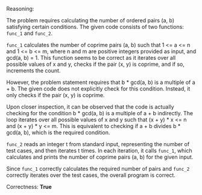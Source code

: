 Reasoning:

The problem requires calculating the number of ordered pairs (a, b) satisfying certain conditions. The given code consists of two functions: `func_1` and `func_2`. 

`func_1` calculates the number of coprime pairs (a, b) such that 1 <= a <= n and 1 <= b <= m, where n and m are positive integers provided as input, and gcd(a, b) = 1. This function seems to be correct as it iterates over all possible values of x and y, checks if the pair (x, y) is coprime, and if so, increments the count.

However, the problem statement requires that b * gcd(a, b) is a multiple of a + b. The given code does not explicitly check for this condition. Instead, it only checks if the pair (x, y) is coprime. 

Upon closer inspection, it can be observed that the code is actually checking for the condition b * gcd(a, b) is a multiple of a + b indirectly. The loop iterates over all possible values of x and y such that (x + y) * x <= n and (x + y) * y <= m. This is equivalent to checking if a + b divides b * gcd(a, b), which is the required condition.

`func_2` reads an integer t from standard input, representing the number of test cases, and then iterates t times. In each iteration, it calls `func_1`, which calculates and prints the number of coprime pairs (a, b) for the given input.

Since `func_1` correctly calculates the required number of pairs and `func_2` correctly iterates over the test cases, the overall program is correct.

Correctness: **True**